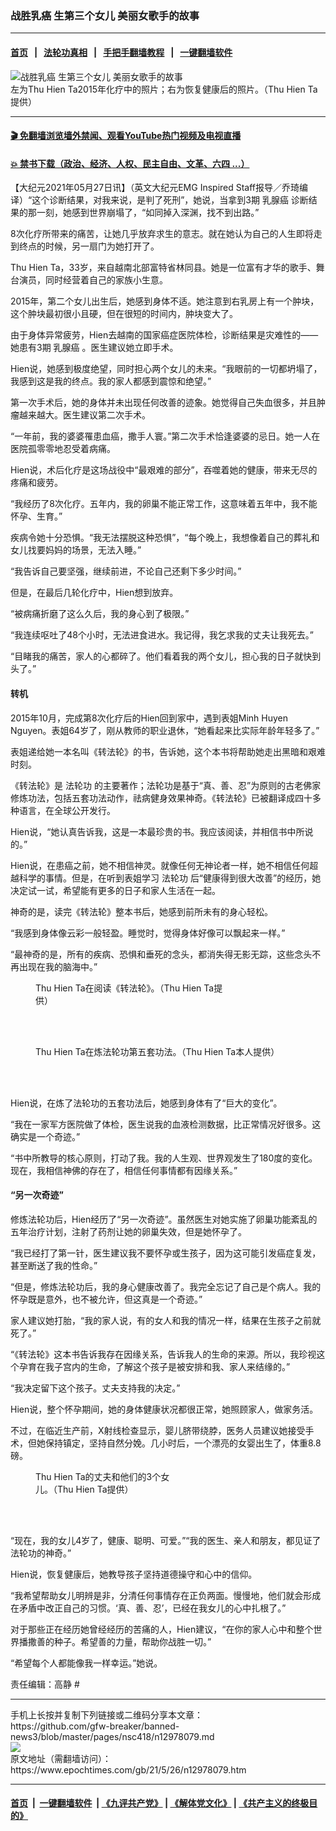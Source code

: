 ### 战胜乳癌 生第三个女儿 美丽女歌手的故事
------------------------

#### [首页](https://github.com/gfw-breaker/banned-news3/blob/master/README.md) &nbsp;&nbsp;|&nbsp;&nbsp; [法轮功真相](https://github.com/begood0513/basic/blob/master/README.md)  &nbsp;&nbsp;|&nbsp;&nbsp; [手把手翻墙教程](https://github.com/gfw-breaker/guides/wiki)  &nbsp;&nbsp;|&nbsp;&nbsp; [一键翻墙软件](https://github.com/gfw-breaker/nogfw/blob/master/README.md)  



<div><img alt="战胜乳癌 生第三个女儿 美丽女歌手的故事" class="attachment-djy_600_400 size-djy_600_400 wp-post-image" src="https://i.epochtimes.com/assets/uploads/2021/05/id12978102-E003-600x400.jpeg"/>
<div class="caption">
 左为Thu Hien Ta2015年化疗中的照片；右为恢复健康后的照片。（Thu Hien Ta提供）
</div></div><hr/>

#### [ 🎬  免翻墙浏览墙外禁闻、观看YouTube热门视频及电视直播](https://github.com/gfw-breaker/HelloWorld)

#### [ 💥  禁书下载（政治、经济、人权、民主自由、文革、六四 ...）](https://github.com/gfw-breaker/books/blob/master/README.md)

<div><p>
 【大纪元2021年05月27日讯】（英文大纪元EMG Inspired Staff报导／乔琦编译）“这个诊断结果，对我来说，是判了死刑”，她说，当拿到3期
 <ok href="https://www.epochtimes.com/gb/tag/%E4%B9%B3%E8%85%BA%E7%99%8C.html">
  乳腺癌
 </ok>
 诊断结果的那一刻，她感到世界崩塌了，“如同掉入深渊，找不到出路。”
</p>
<p>
 8次化疗所带来的痛苦，让她几乎放弃求生的意志。就在她认为自己的人生即将走到终点的时候，另一扇门为她打开了。
</p>
<p>
 Thu Hien Ta，33岁，来自越南北部富特省林同县。她是一位富有才华的歌手、舞台演员，同时经营着自己的家族小生意。
</p>
<p>
 2015年，第二个女儿出生后，她感到身体不适。她注意到右乳房上有一个肿块，这个肿块最初很小且硬，但在很短的时间内，肿块变大了。
</p>
<p>
 由于身体异常疲劳，Hien去越南的国家癌症医院体检，诊断结果是灾难性的——她患有3期
 <ok href="https://www.epochtimes.com/gb/tag/%E4%B9%B3%E8%85%BA%E7%99%8C.html">
  乳腺癌
 </ok>
 。医生建议她立即手术。
</p>
<p>
 Hien说，她感到极度绝望，同时担心两个女儿的未来。“我眼前的一切都坍塌了，我感到这是我的终点。我的家人都感到震惊和绝望。”
</p>
<p>
 第一次手术后，她的身体并未出现任何改善的迹象。她觉得自己失血很多，并且肿瘤越来越大。医生建议第二次手术。
</p>
<p>
 “一年前，我的婆婆罹患血癌，撒手人寰。”第二次手术恰逢婆婆的忌日。她一人在医院孤零零地忍受着病痛。
</p>
<p>
 Hien说，术后化疗是这场战役中“最艰难的部分”，吞噬着她的健康，带来无尽的疼痛和疲劳。
</p>
<p>
 “我经历了8次化疗。五年内，我的卵巢不能正常工作，这意味着五年中，我不能怀孕、生育。”
</p>
<p>
 疾病令她十分恐惧。“我无法摆脱这种恐惧”，“每个晚上，我想像着自己的葬礼和女儿找要妈妈的场景，无法入睡。”
</p>
<p>
 “我告诉自己要坚强，继续前进，不论自己还剩下多少时间。”
</p>
<p>
 但是，在最后几轮化疗中，Hien想到放弃。
</p>
<p>
 “被病痛折磨了这么久后，我的身心到了极限。”
</p>
<p>
 “我连续呕吐了48个小时，无法进食进水。我记得，我乞求我的丈夫让我死去。”
</p>
<p>
 “目睹我的痛苦，家人的心都碎了。他们看着我的两个女儿，担心我的日子就快到头了。”
</p>
<h4>
 转机
</h4>
<p>
 2015年10月，完成第8次化疗后的Hien回到家中，遇到表姐Minh Huyen Nguyen。表姐64岁了，刚从教师的职业退休，“她看起来比实际年龄年轻多了。”
</p>
<p>
 表姐递给她一本名叫《转法轮》的书，告诉她，这个本书将帮助她走出黑暗和艰难时刻。
</p>
<p>
 《转法轮》是
 <ok href="https://www.epochtimes.com/gb/tag/%E6%B3%95%E8%BD%AE%E5%8A%9F.html">
  法轮功
 </ok>
 的主要著作；法轮功是基于“真、善、忍”为原则的古老佛家修炼功法，包括五套功法动作，祛病健身效果神奇。《转法轮》已被翻译成四十多种语言，在全球公开发行。
</p>
<p>
 Hien说，“她认真告诉我，这是一本最珍贵的书。我应该阅读，并相信书中所说的。”
</p>
<p>
 Hien说，在患癌之前，她不相信神灵。就像任何无神论者一样，她不相信任何超越科学的事情。但是，在听到表姐学习
 <ok href="https://www.epochtimes.com/gb/tag/%E6%B3%95%E8%BD%AE%E5%8A%9F.html">
  法轮功
 </ok>
 后“健康得到很大改善”的经历，她决定试一试，希望能有更多的日子和家人生活在一起。
</p>
<p>
 神奇的是，读完《转法轮》整本书后，她感到前所未有的身心轻松。
</p>
<p>
 “我感到身体像云彩一般轻盈。睡觉时，觉得身体好像可以飘起来一样。”
</p>
<p>
 “最神奇的是，所有的疾病、恐惧和垂死的念头，都消失得无影无踪，这些念头不再出现在我的脑海中。”
</p>
<figure aria-describedby="caption-attachment-12978127" class="wp-caption aligncenter" id="attachment_12978127" style="width: 300px">
 <ok href="https://i.epochtimes.com/assets/uploads/2021/05/id12978127-E006.jpeg" target="_blank">
  <img alt="" class="size-medium_vertical wp-image-12978127" src="https://i.epochtimes.com/assets/uploads/2021/05/id12978127-E006-300x400.jpeg"/>
 </ok>
 <br/><figcaption class="wp-caption-text" id="caption-attachment-12978127">
  Thu Hien Ta在阅读《转法轮》。（Thu Hien Ta提供）
 </figcaption><br/>
</figure><br/>
<figure aria-describedby="caption-attachment-12978117" class="wp-caption aligncenter" id="attachment_12978117" style="width: 476px">
 <ok href="https://i.epochtimes.com/assets/uploads/2021/05/id12978117-E004.jpeg" target="_blank">
  <img alt="" class="size-medium_vertical wp-image-12978117" src="https://i.epochtimes.com/assets/uploads/2021/05/id12978117-E004-476x400.jpeg"/>
 </ok>
 <br/><figcaption class="wp-caption-text" id="caption-attachment-12978117">
  Thu Hien Ta在炼法轮功第五套功法。（Thu Hien Ta本人提供）
 </figcaption><br/>
</figure><br/>
<p>
 Hien说，在炼了法轮功的五套功法后，她感到身体有了“巨大的变化”。
</p>
<p>
 “我在一家军方医院做了体检，医生说我的血液检测数据，比正常情况好很多。这确实是一个奇迹。”
</p>
<p>
 “书中所教导的核心原则，打动了我。我的人生观、世界观发生了180度的变化。现在，我相信神佛的存在了，相信任何事情都有因缘关系。”
</p>
<h4>
 “另一次奇迹”
</h4>
<p>
 修炼法轮功后，Hien经历了“另一次奇迹”。虽然医生对她实施了卵巢功能紊乱的五年治疗计划，注射了药剂让她的卵巢失效，但是她怀孕了。
</p>
<p>
 “我已经打了第一针，医生建议我不要怀孕或生孩子，因为这可能引发癌症复发，甚至断送了我的性命。”
</p>
<p>
 “但是，修炼法轮功后，我的身心健康改善了。我完全忘记了自己是个病人。我的怀孕既是意外，也不被允许，但这真是一个奇迹。”
</p>
<p>
 家人建议她打胎，“我的家人说，有的女人和我的情况一样，结果在生孩子之前就死了。”
</p>
<p>
 “《转法轮》这本书告诉我存在因缘关系，告诉我人的生命的来源。所以，我珍视这个孕育在我子宫内的生命，了解这个孩子是被安排和我、家人来结缘的。”
</p>
<p>
 “我决定留下这个孩子。丈夫支持我的决定。”
</p>
<p>
 Hien说，整个怀孕期间，她的身体健康状况都很正常，她照顾家人，做家务活。
</p>
<p>
 不过，在临近生产前，X射线检查显示，婴儿脐带绕脖，医务人员建议她接受手术，但她保持镇定，坚持自然分娩。几小时后，一个漂亮的女婴出生了，体重8.8磅。
</p>
<figure aria-describedby="caption-attachment-12978118" class="wp-caption aligncenter" id="attachment_12978118" style="width: 225px">
 <ok href="https://i.epochtimes.com/assets/uploads/2021/05/id12978118-E005.jpeg" target="_blank">
  <img alt="" class="size-medium_vertical wp-image-12978118" src="https://i.epochtimes.com/assets/uploads/2021/05/id12978118-E005-225x400.jpeg"/>
 </ok>
 <br/><figcaption class="wp-caption-text" id="caption-attachment-12978118">
  Thu Hien Ta的丈夫和他们的3个女儿。（Thu Hien Ta提供）
 </figcaption><br/>
</figure><br/>
<p>
 “现在，我的女儿4岁了，健康、聪明、可爱。”“我的医生、亲人和朋友，都见证了法轮功的神奇。”
</p>
<p>
 Hien说，恢复健康后，她教导孩子坚持道德操守和心中的信仰。
</p>
<p>
 “我希望帮助女儿明辨是非，分清任何事情存在正负两面。慢慢地，他们就会形成在矛盾中改正自己的习惯。‘真、善、忍’，已经在我女儿的心中扎根了。”
</p>
<p>
 对于那些正在经历她曾经经历的苦痛的人，Hien建议，“在你的家人心中和整个世界播撒善的种子。希望善的力量，帮助你战胜一切。”
</p>
<p>
 “希望每个人都能像我一样幸运。”她说。
</p>
<p>
 责任编辑：高静 #
</p>
</div>
<hr/>
手机上长按并复制下列链接或二维码分享本文章：<br/>
https://github.com/gfw-breaker/banned-news3/blob/master/pages/nsc418/n12978079.md <br/>
<a href='https://github.com/gfw-breaker/banned-news3/blob/master/pages/nsc418/n12978079.md'><img src='https://github.com/gfw-breaker/banned-news3/blob/master/pages/nsc418/n12978079.md.png'/></a> <br/>
原文地址（需翻墙访问）：https://www.epochtimes.com/gb/21/5/26/n12978079.htm


------------------------
#### [首页](https://github.com/gfw-breaker/banned-news3/blob/master/README.md) &nbsp;|&nbsp; [一键翻墙软件](https://github.com/gfw-breaker/nogfw/blob/master/README.md) &nbsp;| [《九评共产党》](https://github.com/gfw-breaker/9ping.md/blob/master/README.md#九评之一评共产党是什么) | [《解体党文化》](https://github.com/gfw-breaker/jtdwh.md/blob/master/README.md) | [《共产主义的终极目的》](https://github.com/gfw-breaker/gczydzjmd.md/blob/master/README.md)


<img src='http://gfw-breaker.win/banned-news3/pages/nsc418/n12978079.md' width='0px' height='0px'/>